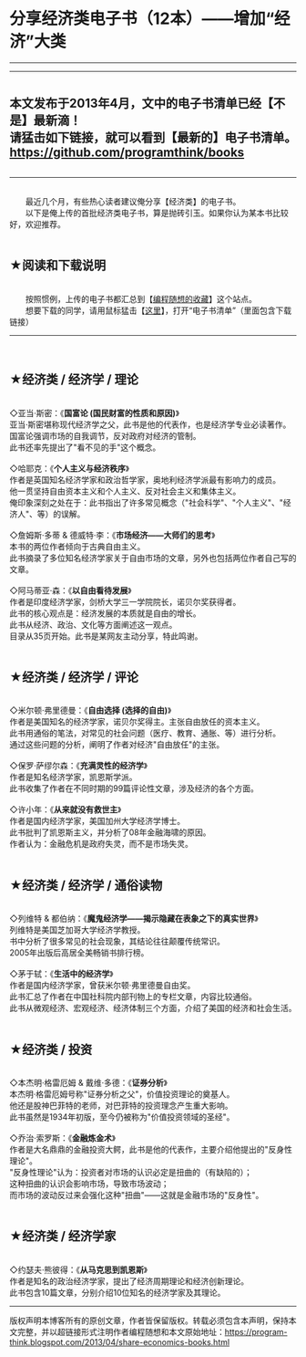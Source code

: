 # 分享经济类电子书（12本）——增加“经济”大类 

-----

<div class="post-body entry-content">
<hr/><span style="font-weight:bold;font-size:150%;"><br/>
本文发布于2013年4月，文中的电子书清单已经【不是】最新滴！<br/>
请猛击如下链接，就可以看到【最新的】电子书清单。<br/>
<a href="https://github.com/programthink/books" target="_blank">https://github.com/programthink/books</a></span><br/>
<a name="more"></a><br/>
<hr/><br/>
　　最近几个月，有些热心读者建议俺分享【经济类】的电子书。<br/>
　　以下是俺上传的首批经济类电子书，算是抛砖引玉。如果你认为某本书比较好，欢迎推荐。<br/>
<br/>
<h2>★阅读和下载说明</h2><br/>
　　按照惯例，上传的电子书都汇总到【<a href="https://github.com/programthink/" target="_blank">编程随想的收藏</a>】这个站点。<br/>
　　想要下载的同学，请用鼠标猛击【<a href="https://github.com/programthink/books" target="_blank">这里</a>】，打开“电子书清单”（里面包含下载链接）<br/>
<hr/><br/>
<h2>★经济类 / 经济学 / 理论</h2><br/>
◇亚当·斯密：《<b>国富论 (国民财富的性质和原因)</b>》<br/>
亚当·斯密堪称现代经济学之父，此书是他的代表作，也是经济学专业必读著作。<br/>
国富论强调市场的自我调节，反对政府对经济的管制。<br/>
此书还率先提出了"看不见的手"这个概念。<br/>
<br/>
◇哈耶克：《<b>个人主义与经济秩序</b>》<br/>
作者是英国知名经济学家和政治哲学家，奥地利经济学派最有影响力的成员。<br/>
他一贯坚持自由资本主义和个人主义、反对社会主义和集体主义。<br/>
俺印象深刻之处在于：此书指出了许多常见概念（"社会科学"、"个人主义"、"经济人"、等）的误解。<br/>
<br/>
◇詹姆斯·多蒂 &amp; 德威特·李：《<b>市场经济——大师们的思考</b>》<br/>
本书的两位作者倾向于古典自由主义。<br/>
此书摘录了多位知名经济学家关于自由市场的文章，另外也包括两位作者自己写的文章。<br/>
<br/>
◇阿马蒂亚·森：《<b>以自由看待发展</b>》<br/>
作者是印度经济学家，剑桥大学三一学院院长，诺贝尔奖获得者。<br/>
此书的核心观点是：经济发展的本质就是自由的增长。<br/>
此书从经济、政治、文化等方面阐述这一观点。<br/>
目录从35页开始。此书是某网友主动分享，特此鸣谢。<br/>
<br/>
<h2>★经济类 / 经济学 / 评论</h2><br/>
◇米尔顿·弗里德曼：《<b>自由选择 (选择的自由)</b>》<br/>
作者是美国知名的经济学家，诺贝尔奖得主。主张自由放任的资本主义。<br/>
此书用通俗的笔法，对常见的社会问题（医疗、教育、通胀、等）进行分析。<br/>
通过这些问题的分析，阐明了作者对经济"自由放任"的主张。<br/>
<br/>
◇保罗·萨缪尔森：《<b>充满灵性的经济学</b>》<br/>
作者是知名经济学家，凯恩斯学派。<br/>
此书收集了作者在不同时期的99篇评论性文章，涉及经济的各个方面。<br/>
<br/>
◇许小年：《<b>从来就没有救世主</b>》<br/>
作者是国内经济学家，美国加州大学经济学博士。<br/>
此书批判了凯恩斯主义，并分析了08年金融海啸的原因。<br/>
作者认为：金融危机是政府失灵，而不是市场失灵。<br/>
<br/>
<h2>★经济类 / 经济学 / 通俗读物</h2><br/>
◇列维特 &amp; 都伯纳：《<b>魔鬼经济学——揭示隐藏在表象之下的真实世界</b>》<br/>
列维特是美国芝加哥大学经济学教授。<br/>
书中分析了很多常见的社会现象，其结论往往颠覆传统常识。<br/>
2005年出版后高居全美畅销书排行榜。<br/>
<br/>
◇茅于轼：《<b>生活中的经济学</b>》<br/>
作者是国内经济学家，曾获米尔顿·弗里德曼自由奖。<br/>
此书汇总了作者在中国社科院内部刊物上的专栏文章，内容比较通俗。<br/>
此书从微观经济、宏观经济、经济体制三个方面，介绍了美国的经济和社会生活。<br/>
<br/>
<h2>★经济类 / 投资</h2><br/>
◇本杰明·格雷厄姆 &amp; 戴维·多德：《<b>证券分析</b>》<br/>
本杰明·格雷厄姆号称"证券分析之父"，价值投资理论的奠基人。<br/>
他还是股神巴菲特的老师，对巴菲特的投资理念产生重大影响。<br/>
此书虽然是1934年初版，至今仍被称为"价值投资领域的圣经"。<br/>
<br/>
◇乔治·索罗斯：《<b>金融炼金术</b>》<br/>
作者是大名鼎鼎的金融投资大鳄，此书是他的代表作，主要介绍他提出的"反身性理论"。<br/>
"反身性理论"认为：投资者对市场的认识必定是扭曲的（有缺陷的）；<br/>
这种扭曲的认识会影响市场，导致市场波动；<br/>
而市场的波动反过来会强化这种"扭曲"——这就是金融市场的"反身性"。<br/>
<br/>
<h2>★经济类 / 经济学家</h2><br/>
◇约瑟夫·熊彼得：《<b>从马克思到凯恩斯</b>》<br/>
作者是知名的政治经济学家，提出了经济周期理论和经济创新理论。<br/>
此书包含10篇文章，分别介绍10位知名的经济学家及其理论。
</div>


------------------------------------------------

版权声明本博客所有的原创文章，作者皆保留版权。转载必须包含本声明，保持本文完整，并以超链接形式注明作者编程随想和本文原始地址：https://program-think.blogspot.com/2013/04/share-economics-books.html
